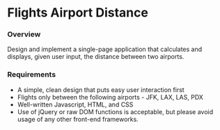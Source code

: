 # Flights Airport Distance

### Overview
 
Design and implement a single-page application that calculates and displays, given user input, the distance between two airports.

### Requirements
- A simple, clean design that puts easy user interaction first
- Flights only between the following airports - JFK, LAX, LAS, PDX
- Well-written Javascript, HTML, and CSS
- Use of jQuery or raw DOM functions is acceptable, but please avoid usage of any other front-end frameworks.
